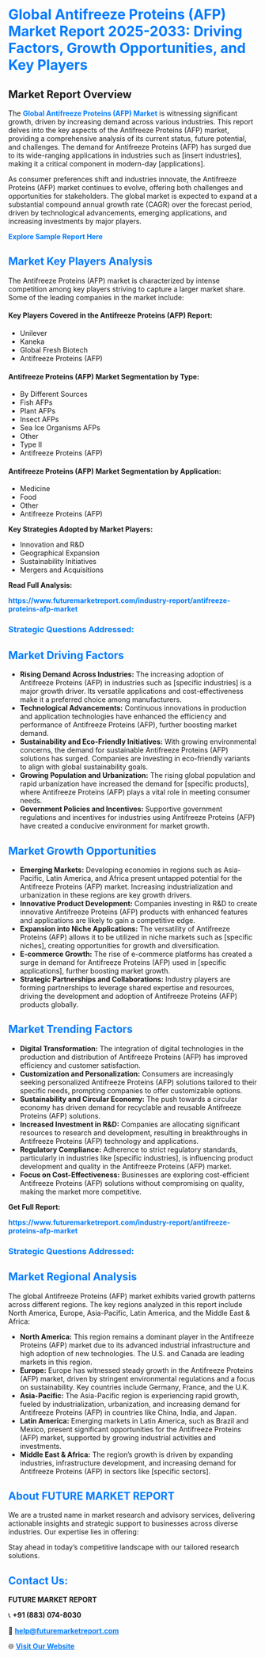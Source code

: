 <h1 style="color: #007BFF;">Global Antifreeze Proteins (AFP) Market Report 2025-2033: Driving Factors, Growth Opportunities, and Key Players</h1>

<section id="overview">
<h2>Market Report Overview</h2>
<p>The <a href="https://www.futuremarketreport.com/industry-report/antifreeze-proteins-afp-market" style="color: #007BFF; text-decoration: none;"><strong>Global Antifreeze Proteins (AFP) Market</strong></a> is witnessing significant growth, driven by increasing demand across various industries. This report delves into the key aspects of the Antifreeze Proteins (AFP) market, providing a comprehensive analysis of its current status, future potential, and challenges. The demand for Antifreeze Proteins (AFP) has surged due to its wide-ranging applications in industries such as [insert industries], making it a critical component in modern-day [applications].</p>
<p>As consumer preferences shift and industries innovate, the Antifreeze Proteins (AFP) market continues to evolve, offering both challenges and opportunities for stakeholders. The global market is expected to expand at a substantial compound annual growth rate (CAGR) over the forecast period, driven by technological advancements, emerging applications, and increasing investments by major players.</p>
</section>

<section id="overview">
<p><a href="https://www.futuremarketreport.com/request-sample/reportId=30439" style="color: #007BFF; text-decoration: none;"><strong>Explore Sample Report Here</strong></a></p>
</section>

<section id="key-players">
<h2 style="color: #007BFF;">Market Key Players Analysis</h2>
<p>The Antifreeze Proteins (AFP) market is characterized by intense competition among key players striving to capture a larger market share. Some of the leading companies in the market include:</p>
<h4>Key Players Covered in the Antifreeze Proteins (AFP) Report:</h4>
<ul><li>Unilever</li><li>Kaneka</li><li>Global Fresh Biotech</li><li>Antifreeze Proteins (AFP)</li></ul>
<h4>Antifreeze Proteins (AFP) Market Segmentation by Type:</h4>
<ul><li>By Different Sources</li><li>Fish AFPs</li><li>Plant AFPs</li><li>Insect AFPs</li><li>Sea Ice Organisms AFPs</li><li>Other</li><li>Type II</li><li>Antifreeze Proteins (AFP)</li></ul>

<h4>Antifreeze Proteins (AFP) Market Segmentation by Application:</h4>
<ul><li>Medicine</li><li>Food</li><li>Other</li><li>Antifreeze Proteins (AFP)</li></ul>
<p><strong>Key Strategies Adopted by Market Players:</strong></p>
<ul>
<li>Innovation and R&D</li>
<li>Geographical Expansion</li>
<li>Sustainability Initiatives</li>
<li>Mergers and Acquisitions</li>
</ul>
</section>

<section>
<p><strong>Read Full Analysis: </strong></p><a href="https://www.futuremarketreport.com/industry-report/antifreeze-proteins-afp-market" style="color: #007BFF; text-decoration: none;"><strong>https://www.futuremarketreport.com/industry-report/antifreeze-proteins-afp-market</strong></a>
<h3 style="color: #007BFF;">Strategic Questions Addressed:</h3>
</section>

<section id="driving-factors">
<h2 style="color: #007BFF;">Market Driving Factors</h2>
<ul>
<li><strong>Rising Demand Across Industries:</strong> The increasing adoption of Antifreeze Proteins (AFP) in industries such as [specific industries] is a major growth driver. Its versatile applications and cost-effectiveness make it a preferred choice among manufacturers.</li>
<li><strong>Technological Advancements:</strong> Continuous innovations in production and application technologies have enhanced the efficiency and performance of Antifreeze Proteins (AFP), further boosting market demand.</li>
<li><strong>Sustainability and Eco-Friendly Initiatives:</strong> With growing environmental concerns, the demand for sustainable Antifreeze Proteins (AFP) solutions has surged. Companies are investing in eco-friendly variants to align with global sustainability goals.</li>
<li><strong>Growing Population and Urbanization:</strong> The rising global population and rapid urbanization have increased the demand for [specific products], where Antifreeze Proteins (AFP) plays a vital role in meeting consumer needs.</li>
<li><strong>Government Policies and Incentives:</strong> Supportive government regulations and incentives for industries using Antifreeze Proteins (AFP) have created a conducive environment for market growth.</li>
</ul>
</section>

<section id="growth-opportunities">
<h2 style="color: #007BFF;">Market Growth Opportunities</h2>
<ul>
<li><strong>Emerging Markets:</strong> Developing economies in regions such as Asia-Pacific, Latin America, and Africa present untapped potential for the Antifreeze Proteins (AFP) market. Increasing industrialization and urbanization in these regions are key growth drivers.</li>
<li><strong>Innovative Product Development:</strong> Companies investing in R&D to create innovative Antifreeze Proteins (AFP) products with enhanced features and applications are likely to gain a competitive edge.</li>
<li><strong>Expansion into Niche Applications:</strong> The versatility of Antifreeze Proteins (AFP) allows it to be utilized in niche markets such as [specific niches], creating opportunities for growth and diversification.</li>
<li><strong>E-commerce Growth:</strong> The rise of e-commerce platforms has created a surge in demand for Antifreeze Proteins (AFP) used in [specific applications], further boosting market growth.</li>
<li><strong>Strategic Partnerships and Collaborations:</strong> Industry players are forming partnerships to leverage shared expertise and resources, driving the development and adoption of Antifreeze Proteins (AFP) products globally.</li>
</ul>
</section>

<section id="trending-factors">
<h2 style="color: #007BFF;">Market Trending Factors</h2>
<ul>
<li><strong>Digital Transformation:</strong> The integration of digital technologies in the production and distribution of Antifreeze Proteins (AFP) has improved efficiency and customer satisfaction.</li>
<li><strong>Customization and Personalization:</strong> Consumers are increasingly seeking personalized Antifreeze Proteins (AFP) solutions tailored to their specific needs, prompting companies to offer customizable options.</li>
<li><strong>Sustainability and Circular Economy:</strong> The push towards a circular economy has driven demand for recyclable and reusable Antifreeze Proteins (AFP) solutions.</li>
<li><strong>Increased Investment in R&D:</strong> Companies are allocating significant resources to research and development, resulting in breakthroughs in Antifreeze Proteins (AFP) technology and applications.</li>
<li><strong>Regulatory Compliance:</strong> Adherence to strict regulatory standards, particularly in industries like [specific industries], is influencing product development and quality in the Antifreeze Proteins (AFP) market.</li>
<li><strong>Focus on Cost-Effectiveness:</strong> Businesses are exploring cost-efficient Antifreeze Proteins (AFP) solutions without compromising on quality, making the market more competitive.</li>
</ul>
</section>

<section>
<p><strong>Get Full Report: </strong></p><a href="https://www.futuremarketreport.com/industry-report/antifreeze-proteins-afp-market" style="color: #007BFF; text-decoration: none;"><strong>https://www.futuremarketreport.com/industry-report/antifreeze-proteins-afp-market</strong></a>
<h3 style="color: #007BFF;">Strategic Questions Addressed:</h3>
</section>


<section id="regional-analysis">
<h2 style="color: #007BFF;">Market Regional Analysis</h2>
<p>The global Antifreeze Proteins (AFP) market exhibits varied growth patterns across different regions. The key regions analyzed in this report include North America, Europe, Asia-Pacific, Latin America, and the Middle East & Africa:</p>
<ul>
<li><strong>North America:</strong> This region remains a dominant player in the Antifreeze Proteins (AFP) market due to its advanced industrial infrastructure and high adoption of new technologies. The U.S. and Canada are leading markets in this region.</li>
<li><strong>Europe:</strong> Europe has witnessed steady growth in the Antifreeze Proteins (AFP) market, driven by stringent environmental regulations and a focus on sustainability. Key countries include Germany, France, and the U.K.</li>
<li><strong>Asia-Pacific:</strong> The Asia-Pacific region is experiencing rapid growth, fueled by industrialization, urbanization, and increasing demand for Antifreeze Proteins (AFP) in countries like China, India, and Japan.</li>
<li><strong>Latin America:</strong> Emerging markets in Latin America, such as Brazil and Mexico, present significant opportunities for the Antifreeze Proteins (AFP) market, supported by growing industrial activities and investments.</li>
<li><strong>Middle East & Africa:</strong> The region’s growth is driven by expanding industries, infrastructure development, and increasing demand for Antifreeze Proteins (AFP) in sectors like [specific sectors].</li>
</ul>
</section>

<footer>
<h2 style="color: #007BFF;">About FUTURE MARKET REPORT</h2>
<p>We are a trusted name in market research and advisory services, delivering actionable insights and strategic support to businesses across diverse industries. Our expertise lies in offering:</p>

<p>Stay ahead in today’s competitive landscape with our tailored research solutions.</p>

<h2 style="color: #007BFF;">Contact Us:</h2>
<p><strong>FUTURE MARKET REPORT</strong></p>
<p>📞 <strong>+91 (883) 074-8030</strong></p>
<p>📧 <strong><a href="mailto:help@futuremarketreport.com" style="color: #007BFF;">help@futuremarketreport.com</a></strong></p>
<p>🌐 <strong><a href="https://www.futuremarketreport.com/" style="color: #007BFF;">Visit Our Website</a></strong></p>
</footer>